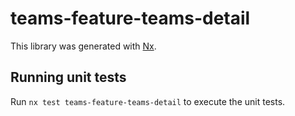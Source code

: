 # teams-feature-teams-detail

This library was generated with [Nx](https://nx.dev).

## Running unit tests

Run `nx test teams-feature-teams-detail` to execute the unit tests.
